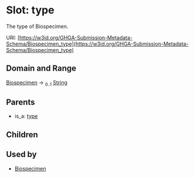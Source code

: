 
# Slot: type


The type of Biospecimen.

URI: [https://w3id.org/GHGA-Submission-Metadata-Schema/Biospecimen_type](https://w3id.org/GHGA-Submission-Metadata-Schema/Biospecimen_type)


## Domain and Range

[Biospecimen](Biospecimen.md) &#8594;  <sub>0..1</sub> [String](types/String.md)

## Parents

 *  is_a: [type](type.md)

## Children


## Used by

 * [Biospecimen](Biospecimen.md)
